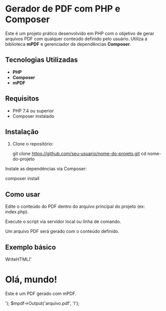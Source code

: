 # Gerador de PDF com PHP e Composer

Este é um projeto prático desenvolvido em PHP com o objetivo de gerar arquivos PDF com qualquer conteúdo definido pelo usuário. Utiliza a biblioteca **mPDF** e gerenciador de dependências **Composer**.

## Tecnologias Utilizadas

- **PHP**
- **Composer**
- **mPDF**

## Requisitos

- PHP 7.4 ou superior
- Composer instalado

## Instalação

1. Clone o repositório:

   git clone https://github.com/seu-usuario/nome-do-projeto.git
   cd nome-do-projeto

Instale as dependências via Composer:

composer install

## Como usar
Edite o conteúdo do PDF dentro do arquivo principal do projeto (ex: index.php).

Execute o script via servidor local ou linha de comando.

Um arquivo PDF será gerado com o conteúdo definido.

## Exemplo básico

<?php
require_once __DIR__ . '/vendor/autoload.php';

$mpdf = new \Mpdf\Mpdf();
$mpdf->WriteHTML('<h1>Olá, mundo!</h1><p>Este é um PDF gerado com mPDF.</p>');
$mpdf->Output('arquivo.pdf', 'I');
